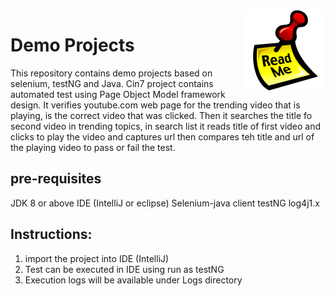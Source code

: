 <img src="/images/readme.png" align="right" />

# Demo Projects

This repository contains demo projects based on selenium, testNG and Java.
Cin7 project contains automated test using Page Object Model framework design.
It verifies youtube.com web page for the trending video that is playing,
is the correct video that was clicked. Then it searches the title fo second video
in trending topics, in search list it reads title of first video and clicks to
play the video and captures url then compares teh title and url of the playing video
to pass or fail the test.

## pre-requisites
JDK 8 or above
IDE (IntelliJ or eclipse)
Selenium-java client
testNG
log4j1.x

## Instructions:

1) import the project into IDE (IntelliJ)
2) Test can be executed in IDE using run as testNG
3) Execution logs will be available under Logs directory
